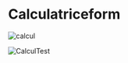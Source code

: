 # Calculatriceform

![calcul](https://user-images.githubusercontent.com/116549458/205185531-06429359-c5dd-42e1-b4a5-166eca332ab2.png)

![CalculTest](https://user-images.githubusercontent.com/116549458/205186545-b6ea88e2-bc5f-4b52-978d-dfcd6653c830.png)
